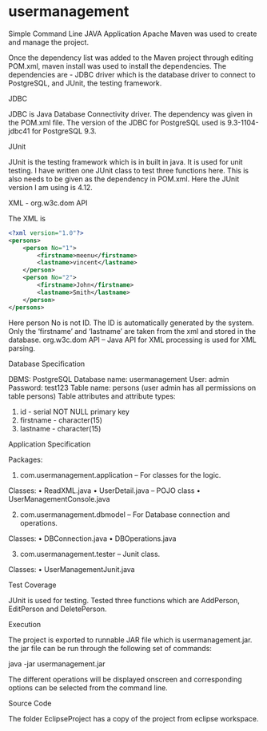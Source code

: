 # usermanagement

Simple Command Line JAVA Application
Apache Maven was used to create and manage the project. 

Once the dependency list was added to the Maven project through editing POM.xml, maven install was used to install the dependencies. The dependencies are - JDBC driver which is the database driver to connect to PostgreSQL, and JUnit, the testing framework. 

JDBC

JDBC is Java Database Connectivity driver. The dependency was given in the POM.xml file. The version of the JDBC for PostgreSQL used is 9.3-1104-jdbc41 for PostgreSQL 9.3.

JUnit 

JUnit is the testing framework which is in built in java. It is used for unit testing. I have written one JUnit class to test three functions here. This is also needs to be given as the dependency in POM.xml. Here the JUnit version I am using is 4.12.

XML - org.w3c.dom API

The XML is 

```xml
<?xml version="1.0"?>
<persons>
	<person No="1">
		<firstname>meenu</firstname>
		<lastname>vincent</lastname>
	</person>
	<person No="2">
		<firstname>John</firstname>
		<lastname>Smith</lastname>
	</person>
</persons>
```

Here person No is not ID. The ID is automatically generated by the system. Only the ‘firstname’ and ‘lastname’ are taken from the xml and stored in the database. org.w3c.dom API – Java API for XML processing is used for XML parsing.

Database Specification

DBMS: PostgreSQL
Database name: usermanagement
User: admin
Password: test123
Table name: persons 
(user admin has all permissions on table persons)
Table attributes and attribute types:
1.	id - serial NOT NULL primary key
2.	firstname - character(15)
3.	lastname - character(15)

Application Specification

Packages: 

1.	com.usermanagement.application – For classes for the logic.

Classes: 
•	ReadXML.java
•	UserDetail.java – POJO class
•	UserManagementConsole.java

2.	com.usermanagement.dbmodel – For Database connection and operations.

Classes:
•	DBConnection.java
•	DBOperations.java

3.	com.usermanagement.tester – Junit class.

Classes:
•	UserManagementJunit.java

Test Coverage

JUnit is used for testing. Tested three functions which are AddPerson, EditPerson and DeletePerson.

Execution

The project is exported to runnable JAR file which is usermanagement.jar. the jar file can be run through the following set of commands:

java -jar usermanagement.jar

The different operations will be displayed onscreen and corresponding options can be selected from the command line.

Source Code

The folder EclipseProject has a copy of the project from eclipse workspace.
